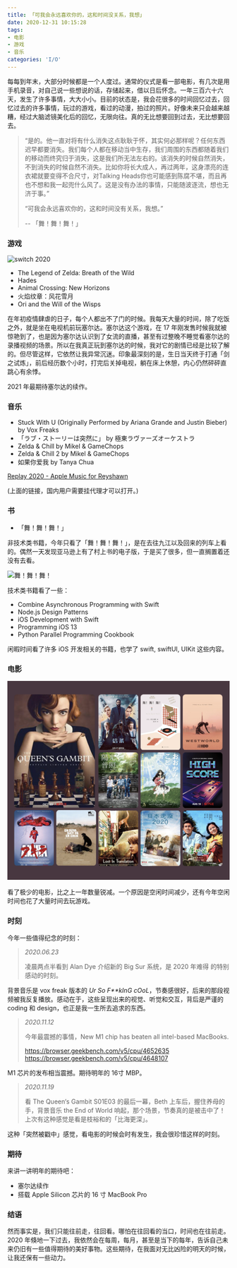 ```yaml
---
title: 「可我会永远喜欢你的，这和时间没关系，我想」
date: 2020-12-31 10:15:28
tags:
- 电影
- 游戏
- 音乐
categories: 'I/O'
---
```


每每到年末，大部分时候都是一个人度过。通常的仪式是看一部电影，有几次是用手机录音，对自己说一些想说的话，存储起来，借以日后怀念。一年三百六十六天，发生了许多事情，大大小小。目前的状态是，我会花很多的时间回忆过去，回忆过去的许多事情，玩过的游戏，看过的动漫，拍过的照片。好像未来只会越来越糟，经过大脑滤镜美化后的回忆，无限向往。真的无比想要回到过去，无比想要回去。

> “是的。他一直对将有什么消失这点耿耿于怀，其实何必那样呢？任何东西迟早都要消失。我们每个人都在移动当中生存，我们周围的东西都随着我们的移动而终究归于消失，这是我们所无法左右的。该消失的时候自然消失，不到消失的时候自然不消失。比如你将长大成人，再过两年，这身漂亮的连衣裙就要变得不合尺寸，对Talking Heads你也可能感到陈腐不堪，而且再也不想和我一起兜什么风了。这是没有办法的事情，只能随波逐流，想也无济于事。” 
>
> “可我会永远喜欢你的，这和时间没有关系，我想。”
>
> -- 「舞！舞！舞！」

<!--more-->

### 游戏

![switch 2020](/images/switch_2020.png)

- The Legend of Zelda: Breath of the Wild
- Hades
- Animal Crossing: New Horizons
- 火焰纹章：风花雪月
- Ori and the Will of the Wisps

在年初疫情肆虐的日子，每个人都出不了门的时候。我每天大量的时间，除了吃饭之外，就是坐在电视机前玩塞尔达。塞尔达这个游戏，在 17 年刚发售时候我就被惊艳到了，也是因为塞尔达认识到了女流的直播，甚至有过整晚不睡觉看塞尔达的录播视频的场景。所以在我真正玩到塞尔达的时候，我对它的剧情已经是比较了解的。但尽管这样，它依然让我异常沉迷。印象最深刻的是，生日当天终于打通「剑之试炼」，前后经历数个小时，打完后关掉电视，躺在床上休憩，内心仍然砰砰直跳心有余悸。

2021 年最期待塞尔达的续作。

### 音乐

- Stuck With U (Originally Performed by Ariana Grande and Justin Bieber) by Vox Freaks
- 「ラブ・ストーリーは突然に」 by 極東ラヴァーズオーケストラ
- Zelda & Chill by Mikel & GameChops
- Zelda & Chill 2 by Mikel & GameChops
- 如果你爱我 by Tanya Chua

[Replay 2020 - Apple Music for Reyshawn](https://music.apple.com/us/playlist/replay-2020/pl.rp-1kk4hg2wldW)

(上面的链接，国内用户需要挂代理才可以打开。)

### 书

- 「舞！舞！舞！」

非技术类书籍，今年只看了「舞！舞！舞！」，是在去往九江以及回来的列车上看的。偶然一天发现亚马逊上有了村上书的电子版，于是买了很多，但一直搁置着还没有去看。

![舞！舞！舞！](/images/舞！舞！舞！.png)

技术类书籍看了一些：

- Combine Asynchronous Programming with Swift
- Node.js Design Patterns
- iOS Development with Swift
- Programming iOS 13
- Python Parallel Programming Cookbook

闲暇时间看了许多 iOS 开发相关的书籍，也学了 swift, swiftUI, UIKit 这些内容。

### 电影

![movies 2020](/images/movies_2020.PNG)

看了极少的电影，比之上一年数量锐减。一个原因是空闲时间减少，还有今年空闲时间也花了大量时间去玩游戏。

### 时刻

今年一些值得纪念的时刻：

> *2020.06.23*
>
> 凌晨两点半看到 Alan Dye 介绍新的 Big Sur 系统，是 2020 年难得 的特别感动的时刻。

背景音乐是 vox freak 版本的 *Ur So F**kInG cOoL*，节奏感很好，后来的那段视频被我反复播放。感动在于，这些呈现出来的视觉、听觉和交互，背后是严谨的 coding 和 design，也正是我一生所去追求的东西。

> *2020.11.12*
>
> 今年最震撼的事情，New M1 chip has beaten all intel-based MacBooks.
>
> https://browser.geekbench.com/v5/cpu/4652635
> https://browser.geekbench.com/v5/cpu/4648107

M1 芯片的发布相当震撼。期待明年的 16寸 MBP。

> *2020.11.19*
>
> 看 The Queen‘s Gambit S01E03 的最后一幕，Beth 上车后，握住养母的手，背景音乐 the End of World 响起，那个场景，节奏真的是被击中了！上次有这种感觉是看是枝裕和的「比海更深」。

这种「突然被戳中」感觉，看电影的时候会时有发生，我会很珍惜这样的时刻。

### 期待

来讲一讲明年的期待吧：

- 塞尔达续作
- 搭载 Apple Silicon 芯片的 16 寸 MacBook Pro



### 结语

然而事实是，我们只能往前走，往回看。哪怕在往回看的当口，时间也在往前走。2020 年倏地一下过去，我依然会在每周，每月，甚至是当下的每年，告诉自己未来仍旧有一些值得期待的美好事物。这些期待，在我面对无比凶险的明天的时候，让我还保有一些动力。


